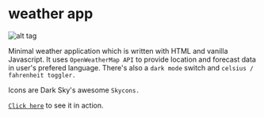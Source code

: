 # weather app
![alt tag](https://i.imgur.com/RWvd9M2.png "this is just a screenshot")

Minimal weather application which is written with HTML and vanilla Javascript. It uses `OpenWeatherMap API` to provide location and forecast data in user's prefered language. There's also a `dark mode` switch and `celsius / fahrenheit toggler.`

Icons are Dark Sky's awesome `Skycons.`

<a href="https://petrirh1.github.io/weather-app/" title="weather-app">`Click here`</a> to see it in action.
